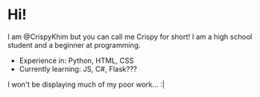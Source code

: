 # Hi!
I am @CrispyKhim but you can call me Crispy for short!
I am a high school student and a beginner at programming.
- Experience in: Python, HTML, CSS
- Currently learning: JS, C#, Flask???

I won't be displaying much of my poor work... :|

<!---
I have also recently started using Github so I'm trying to get used to this application!
--->
